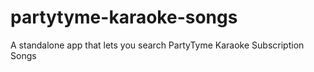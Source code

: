 # partytyme-karaoke-songs
A standalone app that lets you search PartyTyme Karaoke Subscription Songs

